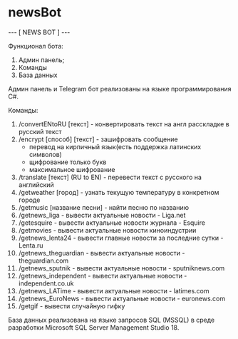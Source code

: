 # newsBot

--- [ NEWS BOT ] ---

Функционал бота:
1. Админ панель;
2. Команды
3. База данных

Админ панель и Telegram бот реализованы на языке программирования C#.

Команды:
1. /convertENtoRU [текст] - конвертировать текст на англ расскладке в русский текст
2. /encrypt [способ] [текст] - зашифровать сообщение
   * перевод на кирпичный язык(есть поддержка латинских символов)
   * щифрование только букв
   * максимальное шифрование
3. /translate [текст] (RU to EN) - перевести текст с русского на английский
4. /getweather [город] - узнать текущую температуру в конкретном городе
5. /getmusic [название песни] - найти песню по названию
6. /getnews_liga - вывести актуальные новости - Liga.net
7. /getesquire - вывести актуальные новости журнала - Esquire
8. /getmovies - вывести актуальные новости киноиндустрии
9. /getnews_lenta24 - вывести главные новости за последние сутки - Lenta.ru
10. /getnews_theguardian - вывести актуальные новости - theguardian.com
11. /getnews_sputnik - вывести актуальные новости - sputniknews.com
12. /getnews_independent - вывести актуальные новости - independent.co.uk
13. /getnews_LATime - вывести актуальные новости - latimes.com
14. /getnews_EuroNews - вывести актуальные новости - euronews.com
15. /getgif - вывести случайную гифку

База данных реализована на языке запросов SQL (MSSQL) в среде разработки Microsoft SQL Server Management Studio 18.
